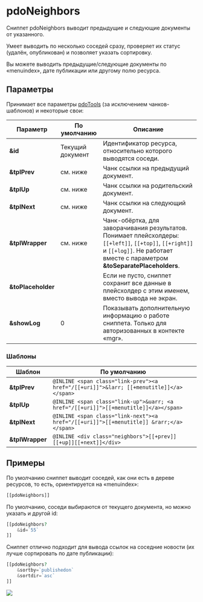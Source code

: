 # pdoNeighbors

Сниппет pdoNeighbors выводит предыдущие и следующие документы от указанного.

Умеет выводить по несколько соседей сразу, проверяет их статус (удалён, опубликован) и позволяет указать сортировку.

Вы можете выводить предыдущие/следующие документы по «menuindex», дате публикации или другому полю ресурса.

## Параметры

Принимает все параметры [pdoTools][1] (за исключением чанков-шаблонов) и некоторые свои:

| Параметр           | По умолчанию     | Описание                                                                                                                                                                             |
| ------------------ | ---------------- | ------------------------------------------------------------------------------------------------------------------------------------------------------------------------------------ |
| **&id**            | Текущий документ | Идентификатор ресурса, относительно которого выводятся соседи.                                                                                                                       |
| **&tplPrev**       | см. ниже         | Чанк ссылки на предыдущий документ.                                                                                                                                                  |
| **&tplUp**         | см. ниже         | Чанк ссылки на родительский документ.                                                                                                                                                |
| **&tplNext**       | см. ниже         | Чанк ссылки на следующий документ.                                                                                                                                                   |
| **&tplWrapper**    | см. ниже         | Чанк-обёртка, для заворачивания результатов. Понимает плейсхолдеры: `[[+left]]`, `[[+top]]`, `[[+right]]` и `[[+log]]`. Не работает вместе с параметром **&toSeparatePlaceholders**. |
| **&toPlaceholder** |                  | Если не пусто, сниппет сохранит все данные в плейсхолдер с этим именем, вместо вывода не экран.                                                                                      |
| **&showLog**       | 0                | Показывать дополнительную информацию о работе сниппета. Только для авторизованных в контекте «mgr».                                                                                  |

### Шаблоны

| Шаблон          | По умолчанию                                                                           |
| --------------- | -------------------------------------------------------------------------------------- |
| **&tplPrev**    | `@INLINE <span class="link-prev"><a href="/[[+uri]]">&larr; [[+menutitle]]</a></span>` |
| **&tplUp**      | `@INLINE <span class="link-up">&uarr; <a href="/[[+uri]]">[[+menutitle]]</a></span>`   |
| **&tplNext**    | `@INLINE <span class="link-next"><a href="/[[+uri]]">[[+menutitle]] &rarr;</a></span>` |
| **&tplWrapper** | `@INLINE <div class="neighbors">[[+prev]][[+up]][[+next]]</div>`                       |

## Примеры

По умолчанию сниппет выводит соседей, как они есть в дереве ресурсов, то есть, ориентируется на «menuindex»:

``` php
[[pdoNeighbors]]
```

По умолчанию, соседи выбираются от текущего документа, но можно указать и другой id:

``` php
[[pdoNeighbors?
    &id=`55`
]]
```

Сниппет отлично подходит для вывода ссылок на соседние новости (их лучше сортировать по дате публикации):

``` php
[[pdoNeighbors?
    &sortby=`publishedon`
    &sortdir=`asc`
]]
```

[![](https://file.modx.pro/files/0/b/0/0b0f9549bbf2d026243a71c5908f4f26s.jpg)](https://file.modx.pro/files/0/b/0/0b0f9549bbf2d026243a71c5908f4f26.png)

[1]: /ru/01_Компоненты/01_pdoTools/04_Общие_параметры.md
